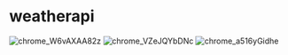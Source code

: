 # weatherapi
 
![chrome_W6vAXAA82z](https://user-images.githubusercontent.com/45186916/175359517-f5845dd9-63be-42c2-bfd2-47680e1a7fc0.jpg)
![chrome_VZeJQYbDNc](https://user-images.githubusercontent.com/45186916/175359532-236be888-06e3-4edc-862a-b818ba8623ed.jpg)
![chrome_a516yGidhe](https://user-images.githubusercontent.com/45186916/175359540-8ddfd1bb-d83c-4ee8-8941-7f622e56d90b.jpg)
